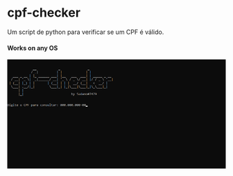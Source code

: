 # cpf-checker
Um script de python para verificar se um CPF é válido.

#### Works on any OS

![Screenshot about the cpf-checker](./screenshot.png)
